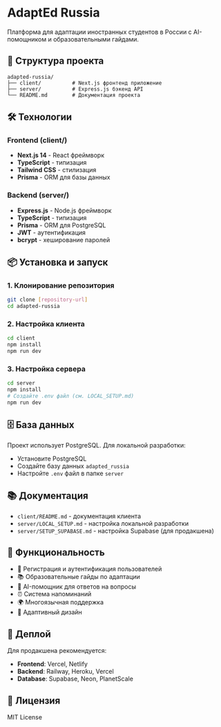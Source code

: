 # AdaptEd Russia

Платформа для адаптации иностранных студентов в России с AI-помощником и образовательными гайдами.

## 🚀 Структура проекта

```
adapted-russia/
├── client/          # Next.js фронтенд приложение
├── server/          # Express.js бэкенд API
└── README.md        # Документация проекта
```

## 🛠️ Технологии

### Frontend (client/)
- **Next.js 14** - React фреймворк
- **TypeScript** - типизация
- **Tailwind CSS** - стилизация
- **Prisma** - ORM для базы данных

### Backend (server/)
- **Express.js** - Node.js фреймворк
- **TypeScript** - типизация
- **Prisma** - ORM для PostgreSQL
- **JWT** - аутентификация
- **bcrypt** - хеширование паролей

## 📦 Установка и запуск

### 1. Клонирование репозитория
```bash
git clone [repository-url]
cd adapted-russia
```

### 2. Настройка клиента
```bash
cd client
npm install
npm run dev
```

### 3. Настройка сервера
```bash
cd server
npm install
# Создайте .env файл (см. LOCAL_SETUP.md)
npm run dev
```

## 🗄️ База данных

Проект использует PostgreSQL. Для локальной разработки:
- Установите PostgreSQL
- Создайте базу данных `adapted_russia`
- Настройте `.env` файл в папке `server`

## 📚 Документация

- `client/README.md` - документация клиента
- `server/LOCAL_SETUP.md` - настройка локальной разработки
- `server/SETUP_SUPABASE.md` - настройка Supabase (для продакшена)

## 🎯 Функциональность

- 👤 Регистрация и аутентификация пользователей
- 📚 Образовательные гайды по адаптации
- 🤖 AI-помощник для ответов на вопросы
- ⏰ Система напоминаний
- 🌍 Многоязычная поддержка
- 📱 Адаптивный дизайн

## 🚀 Деплой

Для продакшена рекомендуется:
- **Frontend**: Vercel, Netlify
- **Backend**: Railway, Heroku, Vercel
- **Database**: Supabase, Neon, PlanetScale

## 📄 Лицензия

MIT License
